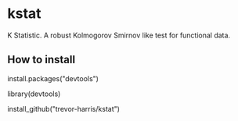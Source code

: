 # kstat
K Statistic. A robust Kolmogorov Smirnov like test for functional data.


## How to install
install.packages("devtools")

library(devtools)

install_github("trevor-harris/kstat")
